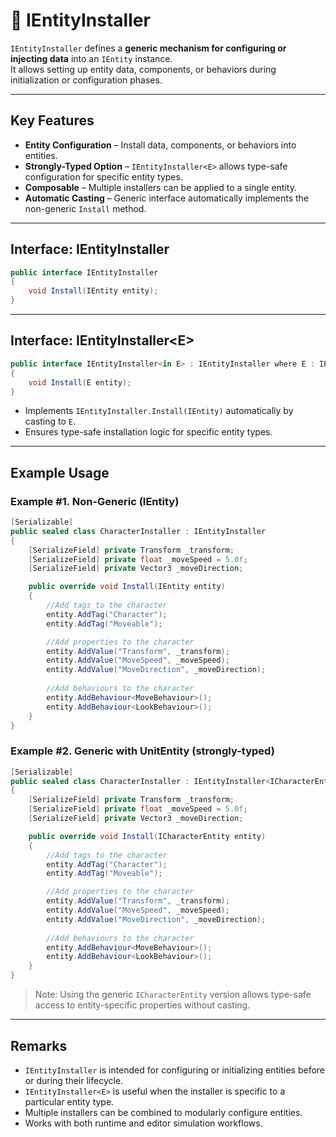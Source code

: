 # 🧩️ IEntityInstaller

`IEntityInstaller` defines a **generic mechanism for configuring or injecting data** into an `IEntity` instance.  
It allows setting up entity data, components, or behaviors during initialization or configuration phases.

---

## Key Features

- **Entity Configuration** – Install data, components, or behaviors into entities.
- **Strongly-Typed Option** – `IEntityInstaller<E>` allows type-safe configuration for specific entity types.
- **Composable** – Multiple installers can be applied to a single entity.
- **Automatic Casting** – Generic interface automatically implements the non-generic `Install` method.

---

## Interface: IEntityInstaller
```csharp
public interface IEntityInstaller
{
    void Install(IEntity entity);
}
```

---

## Interface: IEntityInstaller&lt;E&gt;
```csharp
public interface IEntityInstaller<in E> : IEntityInstaller where E : IEntity
{
    void Install(E entity);
}
```
- Implements `IEntityInstaller.Install(IEntity)` automatically by casting to `E`.
- Ensures type-safe installation logic for specific entity types.

---

## Example Usage

### Example #1. Non-Generic (IEntity)
```csharp
[Serializable]
public sealed class CharacterInstaller : IEntityInstaller
{
    [SerializeField] private Transform _transform;
    [SerializeField] private float _moveSpeed = 5.0f; 
    [SerializeField] private Vector3 _moveDirection; 

    public override void Install(IEntity entity)
    {
        //Add tags to the character
        entity.AddTag("Character");
        entity.AddTag("Moveable");

        //Add properties to the character
        entity.AddValue("Transform", _transform);
        entity.AddValue("MoveSpeed", _moveSpeed);
        entity.AddValue("MoveDirection", _moveDirection);
        
        //Add behaviours to the character
        entity.AddBehaviour<MoveBehaviour>();
        entity.AddBehaviour<LookBehaviour>();
    }
}
```

### Example #2. Generic with UnitEntity (strongly-typed)
```csharp
[Serializable]
public sealed class CharacterInstaller : IEntityInstaller<ICharacterEntity>
{
    [SerializeField] private Transform _transform;
    [SerializeField] private float _moveSpeed = 5.0f; 
    [SerializeField] private Vector3 _moveDirection; 

    public override void Install(ICharacterEntity entity)
    {
        //Add tags to the character
        entity.AddTag("Character");
        entity.AddTag("Moveable");

        //Add properties to the character
        entity.AddValue("Transform", _transform);
        entity.AddValue("MoveSpeed", _moveSpeed);
        entity.AddValue("MoveDirection", _moveDirection);
        
        //Add behaviours to the character
        entity.AddBehaviour<MoveBehaviour>();
        entity.AddBehaviour<LookBehaviour>();
    }
}
```

> Note: Using the generic `ICharacterEntity` version allows type-safe access to entity-specific properties without casting.

---

## Remarks

- `IEntityInstaller` is intended for configuring or initializing entities before or during their lifecycle.
- `IEntityInstaller<E>` is useful when the installer is specific to a particular entity type.
- Multiple installers can be combined to modularly configure entities.
- Works with both runtime and editor simulation workflows.
